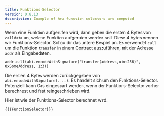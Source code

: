 ```yaml
---
title: Funktions-Selector
version: 0.8.13
description: Example of how function selectors are computed
---
```

Wenn eine Funktion aufgerufen wird, dann geben die ersten 4 Bytes von `calldata` an, welche Funktion aufgerufen werden soll.
Diese 4 bytes nennen wir Funktions-Selector.
Schau dir das untere Bespiel an. Es verwendet `call` um die Funktion `transfer` in einem Contract auszuführen, mit der Adresse `addr` als Eingabedaten.

```solidity
addr.call(abi.encodeWithSignature("transfer(address,uint256)", 0xSomeAddress, 123))
```

Die ersten 4 Bytes werden zurückgegeben von `abi.encodeWithSignature(....)`.
Es handelt sich um den Funktions-Selector.
Potenziell kann Gas eingespart werden, wenn der Funktions-Selector vorher berechnest und fest reingeschrieben wird.

Hier ist wie der Funktions-Selector berechnet wird.

```solidity
{{{FunctionSelector}}}
```

